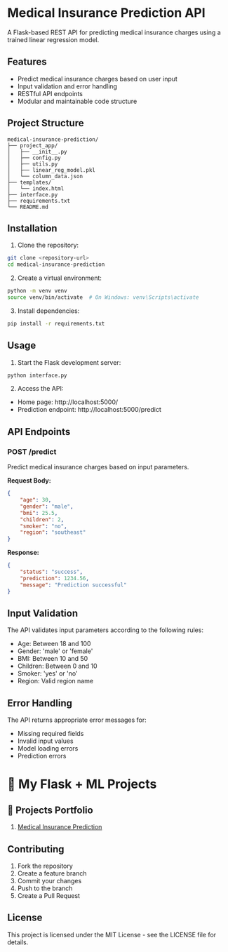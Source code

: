 # Medical Insurance Prediction API

A Flask-based REST API for predicting medical insurance charges using a trained linear regression model.

## Features

- Predict medical insurance charges based on user input
- Input validation and error handling
- RESTful API endpoints
- Modular and maintainable code structure

## Project Structure

```
medical-insurance-prediction/
├── project_app/
│   ├── __init__.py
│   ├── config.py
│   ├── utils.py
│   ├── linear_reg_model.pkl
│   └── column_data.json
├── templates/
│   └── index.html
├── interface.py
├── requirements.txt
└── README.md
```

## Installation

1. Clone the repository:
```bash
git clone <repository-url>
cd medical-insurance-prediction
```

2. Create a virtual environment:
```bash
python -m venv venv
source venv/bin/activate  # On Windows: venv\Scripts\activate
```

3. Install dependencies:
```bash
pip install -r requirements.txt
```

## Usage

1. Start the Flask development server:
```bash
python interface.py
```

2. Access the API:
- Home page: http://localhost:5000/
- Prediction endpoint: http://localhost:5000/predict

## API Endpoints

### POST /predict

Predict medical insurance charges based on input parameters.

**Request Body:**
```json
{
    "age": 30,
    "gender": "male",
    "bmi": 25.5,
    "children": 2,
    "smoker": "no",
    "region": "southeast"
}
```

**Response:**
```json
{
    "status": "success",
    "prediction": 1234.56,
    "message": "Prediction successful"
}
```

## Input Validation

The API validates input parameters according to the following rules:
- Age: Between 18 and 100
- Gender: 'male' or 'female'
- BMI: Between 10 and 50
- Children: Between 0 and 10
- Smoker: 'yes' or 'no'
- Region: Valid region name

## Error Handling

The API returns appropriate error messages for:
- Missing required fields
- Invalid input values
- Model loading errors
- Prediction errors
# 🚀 My Flask + ML Projects  

## 🔗 Projects Portfolio
1. [Medical Insurance Prediction](https://github.com/manishabansode9876-ctrl/medical_insu_pred)
   

## Contributing

1. Fork the repository
2. Create a feature branch
3. Commit your changes
4. Push to the branch
5. Create a Pull Request

## License

This project is licensed under the MIT License - see the LICENSE file for details. 
